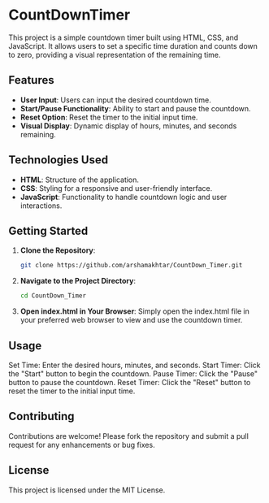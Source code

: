 # CountDownTimer

This project is a simple countdown timer built using HTML, CSS, and JavaScript. It allows users to set a specific time duration and counts down to zero, providing a visual representation of the remaining time.

## Features
- **User Input**: Users can input the desired countdown time.
- **Start/Pause Functionality**: Ability to start and pause the countdown.
- **Reset Option**: Reset the timer to the initial input time.
- **Visual Display**: Dynamic display of hours, minutes, and seconds remaining.

## Technologies Used
- **HTML**: Structure of the application.
- **CSS**: Styling for a responsive and user-friendly interface.
- **JavaScript**: Functionality to handle countdown logic and user interactions.

## Getting Started
1. **Clone the Repository**:
   ```bash
   git clone https://github.com/arshamakhtar/CountDown_Timer.git
   ```
2. **Navigate to the Project Directory**:
   ```bash
   cd CountDown_Timer
   ```
3. **Open index.html in Your Browser**:
  Simply open the index.html file in your preferred web browser to view and use the countdown timer.

## Usage
Set Time: Enter the desired hours, minutes, and seconds.
Start Timer: Click the "Start" button to begin the countdown.
Pause Timer: Click the "Pause" button to pause the countdown. 
Reset Timer: Click the "Reset" button to reset the timer to the initial input time.

## Contributing
Contributions are welcome! Please fork the repository and submit a pull request for any enhancements or bug fixes.

## License
This project is licensed under the MIT License.
